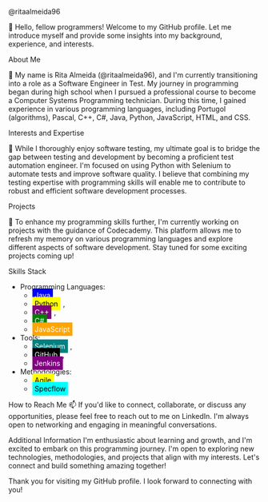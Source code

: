 @ritaalmeida96

👋 Hello, fellow programmers! Welcome to my GitHub profile. Let me introduce myself and provide some insights into my background, experience, and interests.

About Me

🌱 My name is Rita Almeida (@ritaalmeida96), and I'm currently transitioning into a role as a Software Engineer in Test. My journey in programming began during high school when I pursued a professional course to become a Computer Systems Programming technician. During this time, I gained experience in various programming languages, including Portugol (algorithms), Pascal, C++, C#, Java, Python, JavaScript, HTML, and CSS.

Interests and Expertise

👀 While I thoroughly enjoy software testing, my ultimate goal is to bridge the gap between testing and development by becoming a proficient test automation engineer. I'm focused on using Python with Selenium to automate tests and improve software quality. I believe that combining my testing expertise with programming skills will enable me to contribute to robust and efficient software development processes.

Projects

💞️ To enhance my programming skills further, I'm currently working on projects with the guidance of Codecademy. This platform allows me to refresh my memory on various programming languages and explore different aspects of software development. Stay tuned for some exciting projects coming up!

Skills Stack
- Programming Languages: 
  - <span style="background-color: blue; color: white; padding: 5px; margin-right: 5px;">Java</span>, 
  - <span style="background-color: yellow; color: black; padding: 5px; margin-right: 5px;">Python</span>, 
  - <span style="background-color: purple; color: white; padding: 5px; margin-right: 5px;">C++</span>, 
  - <span style="background-color: green; color: white; padding: 5px; margin-right: 5px;">C#</span>, 
  - <span style="background-color: orange; color: white; padding: 5px; margin-right: 5px;">JavaScript</span>
- Tools: 
  - <span style="background-color: teal; color: white; padding: 5px; margin-right: 5px;">Selenium</span>, 
  - <span style="background-color: black; color: white; padding: 5px; margin-right: 5px;">GitHub</span>, 
  - <span style="background-color: purple; color: white; padding: 5px; margin-right: 5px;">Jenkins</span>
- Methodologies: 
  - <span style="background-color: yellow; color: black; padding: 5px; margin-right: 5px;">Agile</span>, 
  - <span style="background-color: cyan; color: black; padding: 5px; margin-right: 5px;">Specflow</span>

How to Reach Me
📫 If you'd like to connect, collaborate, or discuss any opportunities, please feel free to reach out to me on LinkedIn. I'm always open to networking and engaging in meaningful conversations.

Additional Information
I'm enthusiastic about learning and growth, and I'm excited to embark on this programming journey. I'm open to exploring new technologies, methodologies, and projects that align with my interests. Let's connect and build something amazing together!

Thank you for visiting my GitHub profile. I look forward to connecting with you!

<!---
ritaalmeida96/ritaalmeida96 is a ✨ special ✨ repository because its `README.md` (this file) appears on your GitHub profile.
You can click the Preview link to take a look at your changes.
--->
